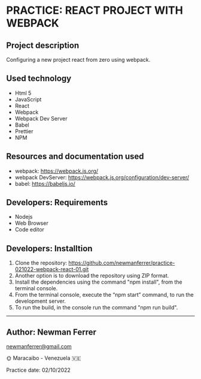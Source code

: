# PRACTICE: REACT PROJECT WITH WEBPACK

## Project description

Configuring a new project react from zero using webpack.

## Used technology

- Html 5
- JavaScript
- React
- Webpack
- Webpack Dev Server
- Babel
- Prettier
- NPM

## Resources and documentation used

- webpack: https://webpack.js.org/
- webpack DevServer: https://webpack.js.org/configuration/dev-server/
- babel: https://babeljs.io/

## Developers: Requirements

- Nodejs
- Web Browser
- Code editor

## Developers: Installtion

1. Clone the repository: https://github.com/newmanferrer/practice-021022-webpack-react-01.git
2. Another option is to download the repository using ZIP format.
3. Install the dependencies using the command "npm install", from the terminal console.
4. From the terminal console, execute the “npm start” command, to run the development server.
5. To run the build, in the console run the command "npm run build".

---

## Author: Newman Ferrer

newmanferrer@gmail.com

:sun_with_face: Maracaibo - Venezuela :venezuela:

Practice date: 02/10/2022
